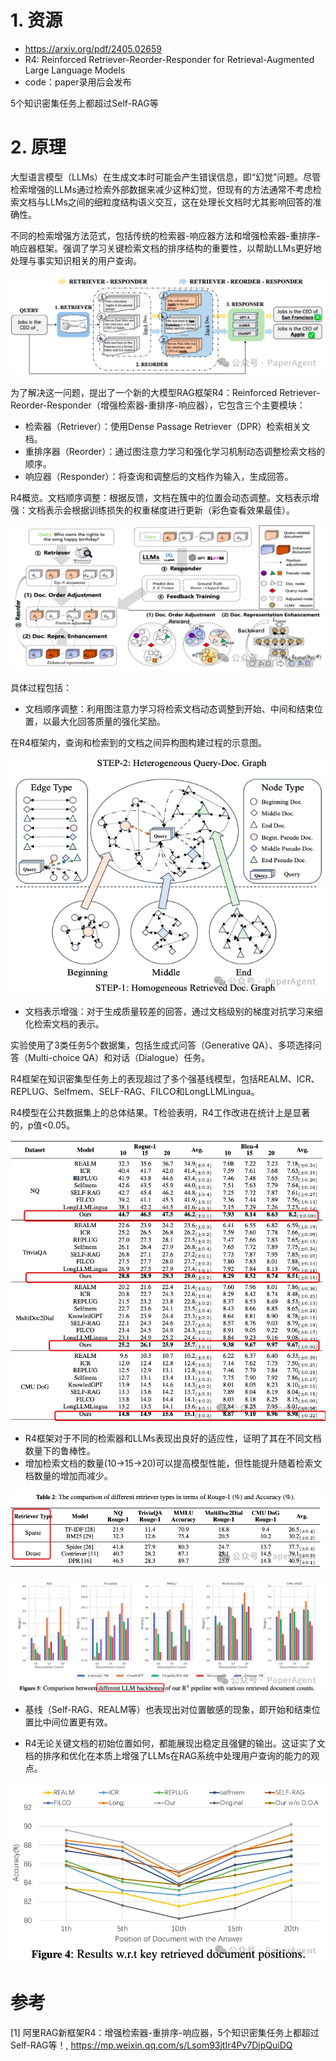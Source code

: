 # 1. 资源

- https://arxiv.org/pdf/2405.02659
- R4: Reinforced Retriever-Reorder-Responder for Retrieval-Augmented Large Language Models
- code：paper录用后会发布

5个知识密集任务上都超过Self-RAG等

# 2. 原理

大型语言模型（LLMs）在生成文本时可能会产生错误信息，即“幻觉”问题。尽管检索增强的LLMs通过检索外部数据来减少这种幻觉，但现有的方法通常不考虑检索文档与LLMs之间的细粒度结构语义交互，这在处理长文档时尤其影响回答的准确性。

不同的检索增强方法范式，包括传统的检索器-响应器方法和增强检索器-重排序-响应器框架。强调了学习关键检索文档的排序结构的重要性，以帮助LLMs更好地处理与事实知识相关的用户查询。

![](.07_R4_增强检索器-重排序-响应器_images/流程.png)

为了解决这一问题，提出了一个新的大模型RAG框架R4：Reinforced Retriever-Reorder-Responder（增强检索器-重排序-响应器），它包含三个主要模块：
- 检索器（Retriever）：使用Dense Passage Retriever（DPR）检索相关文档。
- 重排序器（Reorder）：通过图注意力学习和强化学习机制动态调整检索文档的顺序。
- 响应器（Responder）：将查询和调整后的文档作为输入，生成回答。

R4概览。文档顺序调整：根据反馈，文档在簇中的位置会动态调整。文档表示增强：文档表示会根据训练损失的权重梯度进行更新（彩色查看效果最佳）。

![](.07_R4_增强检索器-重排序-响应器_images/系统架构.png)

具体过程包括：
- 文档顺序调整：利用图注意力学习将检索文档动态调整到开始、中间和结束位置，以最大化回答质量的强化奖励。

在R4框架内，查询和检索到的文档之间异构图构建过程的示意图。

![](.07_R4_增强检索器-重排序-响应器_images/异构关系图.png)

- 文档表示增强：对于生成质量较差的回答，通过文档级别的梯度对抗学习来细化检索文档的表示。

实验使用了3类任务5个数据集，包括生成式问答（Generative QA）、多项选择问答（Multi-choice QA）和对话（Dialogue）任务。

R4框架在知识密集型任务上的表现超过了多个强基线模型，包括REALM、ICR、REPLUG、Selfmem、SELF-RAG、FILCO和LongLLMLingua。

R4模型在公共数据集上的总体结果。T检验表明，R4工作改进在统计上是显著的，p值<0.05。

![](.07_R4_增强检索器-重排序-响应器_images/性能对比.png)

- R4框架对于不同的检索器和LLMs表现出良好的适应性，证明了其在不同文档数量下的鲁棒性。
- 增加检索文档的数量(10->15->20)可以提高模型性能，但性能提升随着检索文档数量的增加而减少。

![](.07_R4_增强检索器-重排序-响应器_images/不同的检索方式.png)

![](.07_R4_增强检索器-重排序-响应器_images/不同大模型backend对比.png)

- 基线（Self-RAG、REALM等）也表现出对位置敏感的现象，即开始和结束位置比中间位置更有效。

- R4无论关键文档的初始位置如何，都能展现出稳定且强健的输出。这证实了文档的排序和优化在本质上增强了LLMs在RAG系统中处理用户查询的能力的观点。

![](.07_R4_增强检索器-重排序-响应器_images/稳定性.png)

# 参考

[1] 阿里RAG新框架R4：增强检索器-重排序-响应器，5个知识密集任务上都超过Self-RAG等！, https://mp.weixin.qq.com/s/Lsom93jtIr4Pv7DjpQuiDQ